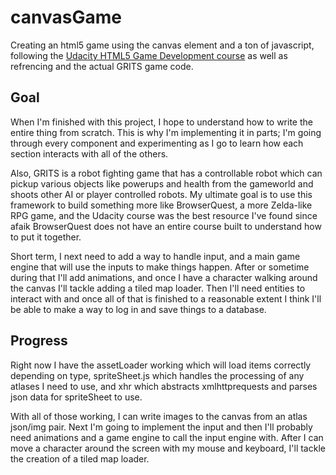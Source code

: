 canvasGame
==========

Creating an html5 game using the canvas element and a ton of javascript, following the <a href="https://www.udacity.com/course/cs255">Udacity HTML5 Game Development course</a> as well as refrencing and the actual GRITS game code.

## Goal

When I'm finished with this project, I hope to understand how to write the entire thing from scratch.  This is why I'm implementing it in parts; I'm going through every component and experimenting as I go to learn how each section interacts with all of the others.

Also, GRITS is a robot fighting game that has a controllable robot which can pickup various objects like powerups and health from the gameworld and shoots other AI or player controlled robots.  My ultimate goal is to use this framework to build something more like BrowserQuest, a more Zelda-like RPG game, and the Udacity course was the best resource I've found since afaik BrowserQuest does not have an entire course built to understand how to put it together.

Short term, I next need to add a way to handle input, and a main game engine that will use the inputs to make things happen.  After or sometime during that I'll add animations, and once I have a character walking around the canvas I'll tackle adding a tiled map loader.  Then I'll need entities to interact with and once all of that is finished to a reasonable extent I think I'll be able to make a way to log in and save things to a database.

## Progress

Right now I have the assetLoader working which will load items correctly depending on type, spriteSheet.js which handles the processing of any atlases I need to use, and xhr which abstracts xmlhttprequests and parses json data for spriteSheet to use.

With all of those working, I can write images to the canvas from an atlas json/img pair.  Next I'm going to implement the input and then I'll probably need animations and a game engine to call the input engine with.  After I can move a character around the screen with my mouse and keyboard, I'll tackle the creation of a tiled map loader.
